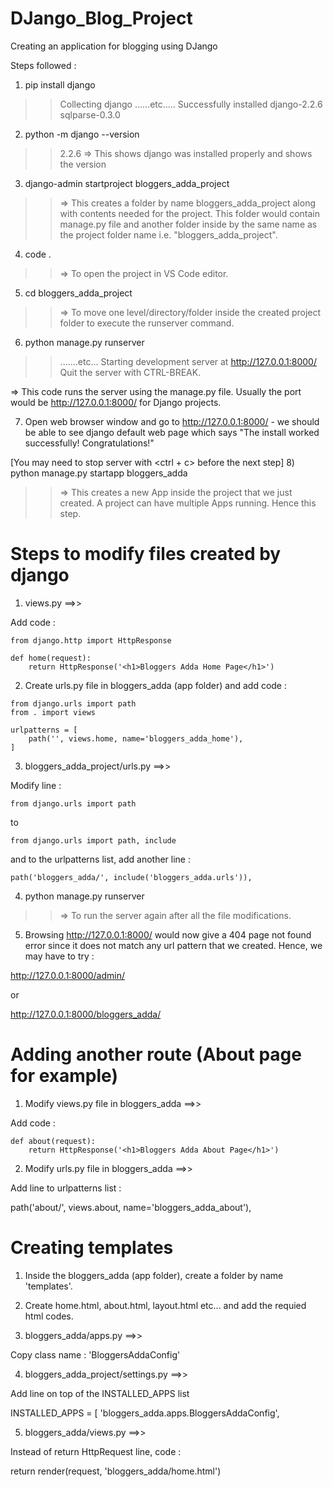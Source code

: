 # DJango_Blog_Project
Creating an application for blogging using DJango

Steps followed :

1) pip install django

>> Collecting django ......etc.....
>> Successfully installed django-2.2.6 sqlparse-0.3.0

2) python -m django --version

>> 2.2.6    => This shows django was installed properly and shows the version

3) django-admin startproject bloggers_adda_project

>> => This creates a folder by name bloggers_adda_project along with contents needed for the project. This folder would contain manage.py file and another folder inside by the same name as the project folder name i.e. "bloggers_adda_project".

4) code .

>> => To open the project in VS Code editor.

5) cd bloggers_adda_project

>> => To move one level/directory/folder inside the created project folder to execute the runserver command.

6) python manage.py runserver

>> .......etc...
>> Starting development server at http://127.0.0.1:8000/
Quit the server with CTRL-BREAK.

=> This code runs the server using the manage.py file. Usually the port would be http://127.0.0.1:8000/ for Django projects.

7) Open web browser window and go to http://127.0.0.1:8000/ - we should be able to see django default web page which says "The install worked successfully! Congratulations!"

[You may need to stop server with <ctrl + c> before the next step]
8) python manage.py startapp bloggers_adda

>> => This creates a new App inside the project that we just created. A project can have multiple Apps running. Hence this step. 


# Steps to modify files created by django

1) views.py ==>>

Add code : 
```
from django.http import HttpResponse

def home(request):
    return HttpResponse('<h1>Bloggers Adda Home Page</h1>')
```
2) Create urls.py file in bloggers_adda (app folder) and add code : 
```
from django.urls import path
from . import views

urlpatterns = [
    path('', views.home, name='bloggers_adda_home'),
]
```
3) bloggers_adda_project/urls.py ==>> 

Modify line :
```
from django.urls import path
```
to 
```
from django.urls import path, include
```

and to the urlpatterns list, add another line :
```
path('bloggers_adda/', include('bloggers_adda.urls')),
```

4) python manage.py runserver

>> => To run the server again after all the file modifications.

5) Browsing http://127.0.0.1:8000/ would now give a 404 page not found error since it does not match any url pattern that we created. Hence, we may have to try :

http://127.0.0.1:8000/admin/

or

http://127.0.0.1:8000/bloggers_adda/


# Adding another route (About page for example)

1) Modify views.py file in bloggers_adda ==>>

Add code :
```
def about(request):
    return HttpResponse('<h1>Bloggers Adda About Page</h1>')
```

2) Modify urls.py file in bloggers_adda ==>>

Add line to urlpatterns list :

path('about/', views.about, name='bloggers_adda_about'),


# Creating templates

1) Inside the bloggers_adda (app folder), create a folder by name 'templates'.

2) Create home.html, about.html, layout.html etc... and add the requied html codes.

3) bloggers_adda/apps.py ==>>

Copy class name : 'BloggersAddaConfig'

4) bloggers_adda_project/settings.py ==>>

Add line on top of the INSTALLED_APPS list 

INSTALLED_APPS = [
    'bloggers_adda.apps.BloggersAddaConfig',

5) bloggers_adda/views.py ==>>

Instead of return HttpRequest line, code :

return render(request, 'bloggers_adda/home.html')
